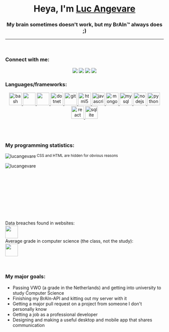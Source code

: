 <h1 align="center">Heya, I'm <a href="https://lucangevare.github.io">Luc Angevare</a></h1>
<h3 align="center">My brain sometimes doesn't work, but my BrAIn&trade; always does ;)</h3>
<hr><br>
</p>

<h3 align="left">Connect with me:</h3>
<p align="center"><a href="https://www.instagram.com/lucangevare/" target="_blank"><img src="https://img.icons8.com/fluent/40/000000/instagram-new.png"/></a> <a href="https://stackoverflow.com/users/8294421/luc-angevare" target="_blank"><img src="https://img.icons8.com/color/40/000000/stackoverflow.png"/></a> <a href="https://t.me/LucAngevare" target="_blank"><img src="https://img.icons8.com/fluent/40/000000/telegram-app.png"/></a> <a href="mailto:lucangevare@gmail.com"><img src="https://img.icons8.com/fluent/40/000000/email-open.png"/><a/></p>

<h3 align="left">Languages/frameworks:</h3>
<p align="center"> <a href="https://www.gnu.org/software/bash/" target="_blank"> <img src="https://www.vectorlogo.zone/logos/gnu_bash/gnu_bash-icon.svg" alt="bash" width="40" height="40"/> </a> <a href="https://www.w3schools.com/cpp/" target="_blank"> <img src="https://img.icons8.com/color/48/000000/c-plus-plus-logo.png" width="40" height="40"/> </a> <a href="https://www.w3schools.com/css/" target="_blank"> <img src="https://img.icons8.com/color/48/000000/css3.png" width="40" height="40"/> </a> <a href="https://dotnet.microsoft.com/" target="_blank"> <img src="https://cdn.icon-icons.com/icons2/2415/PNG/512/dot_net_plain_wordmark_logo_icon_146545.png" alt="dotnet" width="40" height="40"/> </a><a href="https://git-scm.com/" target="_blank"> <img src="https://www.vectorlogo.zone/logos/git-scm/git-scm-icon.svg" alt="git" width="40" height="40"/> </a> <a href="https://www.w3.org/html/" target="_blank"> <img src="https://img.icons8.com/color/48/000000/html-5.png" alt="html5" width="40" height="40"/> </a> <a href="https://developer.mozilla.org/en-US/docs/Web/JavaScript" target="_blank"> <img src="https://img.icons8.com/color/48/000000/javascript.png" alt="javascript" width="40" height="40"/> </a> <a href="https://www.mongodb.com/" target="_blank"> <img src="https://img.icons8.com/color/48/000000/mongodb.png" alt="mongodb" width="40" height="40"/> </a> <a href="https://www.mysql.com/" target="_blank"> <img src="https://img.icons8.com/ios-filled/50/000000/mysql-logo.png" alt="mysql" width="40" height="40"/> </a> <a href="https://nodejs.org" target="_blank"> <img src="https://img.icons8.com/color/48/000000/nodejs.png" alt="nodejs" width="40" height="40"/> </a> <a href="https://www.python.org" target="_blank"> <img src="https://img.icons8.com/color/48/000000/python.png" alt="python" width="40" height="40"/> </a> <a href="https://reactjs.org/" target="_blank"> <img src="https://img.icons8.com/dusk/64/000000/react.png" alt="react" width="40" height="40"/> </a> <a href="https://www.sqlite.org/" target="_blank"> <img src="https://www.vectorlogo.zone/logos/sqlite/sqlite-icon.svg" alt="sqlite" width="40" height="40"/> </a> <a href="https://www.wxwidgets.org/" target="_blank"></a></p>
<br><br>
<h3 align="left">My programming statistics:</h3>
<img align="left" src="https://github-readme-stats.vercel.app/api/top-langs?username=lucangevare&show_icons=true&locale=en&hide=CSS,HTML" alt="lucangevare" /><sub>CSS and HTML are hidden for obvious reasons</sub>
<br><br>
<img align="left" src="https://github-readme-stats.vercel.app/api?username=lucangevare&show_icons=true&locale=en" alt="lucangevare"/>

<br><br><br><br><br><br><br><br><br>
<p>Data breaches found in websites:<br><img src="https://img.icons8.com/color/40/000000/4-c.png" width="40px" height="40px"/><br>
Average grade in computer science (the class, not the study):<br><img src="https://img.icons8.com/emoji/48/000000/keycap-10-emoji.png" width="40" height="40"/>
</p><br>

<h3 align="left">My major goals:</h3>
<ul>
<li>Passing VWO (a grade in the Netherlands) and getting into university to study Computer Science</li>
<li>Finishing my BrAIn-API and kitting out my server with it</li>
<li>Getting a major pull request on a project from someone I don't personally know</li>
<li>Getting a job as a professional developer</li>
<li>Designing and making a useful desktop and mobile app that shares communication</li>
</ul>
